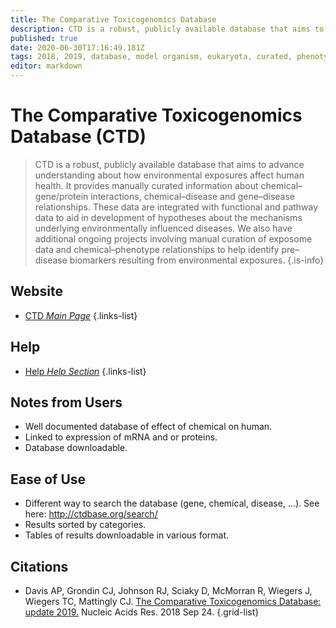 ```yaml
---
title: The Comparative Toxicogenomics Database
description: CTD is a robust, publicly available database that aims to advance understanding about how environmental exposures affect human health.
published: true
date: 2020-06-30T17:16:49.181Z
tags: 2018, 2019, database, model organism, eukaryota, curated, phenotype, binding, interaction
editor: markdown
---
```


# The Comparative Toxicogenomics Database (CTD)

> CTD is a robust, publicly available database that aims to advance understanding about how environmental exposures affect human health. It provides manually curated information about chemical–gene/protein interactions, chemical–disease and gene–disease relationships. These data are integrated with functional and pathway data to aid in development of hypotheses about the mechanisms underlying environmentally influenced diseases.
&NewLine;
We also have additional ongoing projects involving manual curation of exposome data and chemical–phenotype relationships to help identify pre–disease biomarkers resulting from environmental exposures.
{.is-info}

 

## Website 

- [CTD *Main Page*](http://ctdbase.org/)
 {.links-list}
 
## Help
 
- [Help *Help Section*](http://ctdbase.org/help/;jsessionid=8C2B04E3CC74569E0CE9BD4ABEF316B8)
{.links-list}

## Notes from Users
- Well documented database of effect of chemical on human.
- Linked to expression of mRNA and or proteins.
- Database downloadable.

## Ease of Use
- Different way to search the database (gene, chemical, disease, ...). See here: http://ctdbase.org/search/
- Results sorted by categories.
- Tables of results downloadable in various format.


## Citations
- Davis AP, Grondin CJ, Johnson RJ, Sciaky D, McMorran R, Wiegers J, Wiegers TC, Mattingly CJ. [The Comparative Toxicogenomics Database: update 2019.](https://academic.oup.com/nar/article/47/D1/D948/5106145) Nucleic Acids Res. 2018 Sep 24.
{.grid-list}